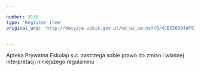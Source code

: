 ```yaml
---

number: 3135
type: 'Register item'
original_uri: 'http://decyzje.uokik.gov.pl/nd_wz_um.nsf/0/4CB556504AF915C0C12579F800445CAF?OpenDocument'


---
```


Apteka Prywatna Eskulap s.c. zastrzega sobie prawo do zmian i własnej interpretacji niniejszego regulaminu
